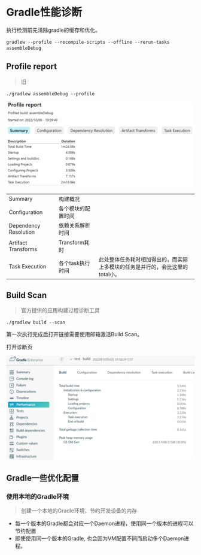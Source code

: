 # Gradle性能诊断

执行检测前先清除gradle的缓存和优化。

```shell
gradlew --profile --recompile-scripts --offline --rerun-tasks assembleDebug
```

## Profile report

> 旧

```shell
./gradlew assembleDebug --profile
```

![image-20221006191240015](./Gradle%E6%80%A7%E8%83%BD%E8%AF%8A%E6%96%AD.assets/image-20221006191240015.png)

|                       |                    |                                                              |
| --------------------- | ------------------ | ------------------------------------------------------------ |
| Summary               | 构建概况           |                                                              |
| Configuration         | 各个模块的配置时间 |                                                              |
| Dependency Resolution | 依赖关系解析时间   |                                                              |
| Artifact Transforms   | Transform耗时      |                                                              |
| Task Execution        | 各个task执行时间   | 此处整体任务耗时相加得出的，而实际上多模块的任务是并行的，会比这里的total小。 |



## Build Scan

> 官方提供的应用构建过程诊断工具

```shell
./gradlew build --scan 
```

第一次执行完成后打开链接需要使用邮箱激活Build Scan。

打开诊断页

![image-20221006200030971](./Gradle%E6%80%A7%E8%83%BD%E8%AF%8A%E6%96%AD.assets/image-20221006200030971.png)

## Gradle一些优化配置

### 使用本地的Gradle环境

> 创建一个本地的Gradle环境，节约开发设备的内存

* 每一个版本的Gradle都会对应一个Daemon进程，使用同一个版本的进程可以节约配置
* 即使使用同一个版本的Gradle, 也会因为VM配置不同而启动多个Daemon进程。
